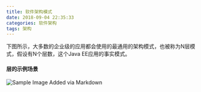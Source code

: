 ```yaml
---
title: 软件架构模式
date: 2018-09-04 22:35:33
categories: 软件架构
tags: 架构
---
```


 下图所示，大多数的企业级的应用都会使用的最通用的架构模式，也被称为N层模式，假设有N个层数，这个Java EE应用的事实模式。

 #### 层的示例场景
![Sample Image Added via Markdown](/images/layers_model.png)